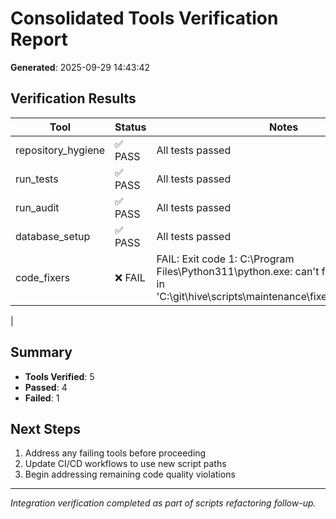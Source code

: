 # Consolidated Tools Verification Report

**Generated**: 2025-09-29 14:43:42

## Verification Results

| Tool | Status | Notes |
|------|--------|-------|
| repository_hygiene | ✅ PASS | All tests passed |
| run_tests | ✅ PASS | All tests passed |
| run_audit | ✅ PASS | All tests passed |
| database_setup | ✅ PASS | All tests passed |
| code_fixers | ❌ FAIL | FAIL: Exit code 1: C:\Program Files\Python311\python.exe: can't find '__main__' module in 'C:\\git\\hive\\scripts\\maintenance\\fixers\\code_fixers.py'
 |


## Summary

- **Tools Verified**: 5
- **Passed**: 4
- **Failed**: 1

## Next Steps

1. Address any failing tools before proceeding
2. Update CI/CD workflows to use new script paths
3. Begin addressing remaining code quality violations

---

*Integration verification completed as part of scripts refactoring follow-up.*
